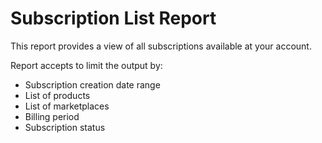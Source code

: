# Subscription List Report

This report provides a view of all subscriptions available at your account.

Report accepts to limit the output by:

* Subscription creation date range
* List of products
* List of marketplaces
* Billing period
* Subscription status